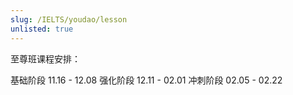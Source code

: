 ```yaml
---
slug: /IELTS/youdao/lesson
unlisted: true
---
```



至尊班课程安排：

基础阶段 11.16 - 12.08
强化阶段 12.11 - 02.01
冲刺阶段 02.05 - 02.22